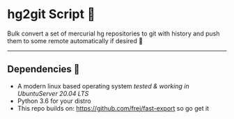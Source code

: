 # hg2git Script :corn:
Bulk convert a set of mercurial hg repositories to git with history and push them to some remote automatically if desired :rocket:

---

## Dependencies :cactus:
- A modern linux based operating system *tested & working in UbuntuServer 20.04 LTS*
- Python 3.6 for your distro
- This repo builds on: https://github.com/frej/fast-export so go get it
